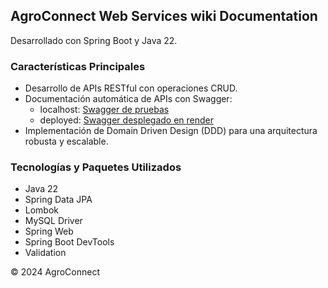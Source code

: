 ## AgroConnect Web Services wiki Documentation
Desarrollado con Spring Boot y Java 22.

### Características Principales
- Desarrollo de APIs RESTful con operaciones CRUD.
- Documentación automática de APIs con Swagger:
  - localhost: [Swagger de pruebas](http://localhost:8080/swagger-ui/index.html)
  - deployed: [Swagger desplegado en render](https://web-services-18bk.onrender.com/swagger-ui/index.html#)
- Implementación de Domain Driven Design (DDD) para una arquitectura robusta y escalable.

### Tecnologías y Paquetes Utilizados
- Java 22
- Spring Data JPA
- Lombok
- MySQL Driver
- Spring Web
- Spring Boot DevTools
- Validation

&copy; 2024 AgroConnect
